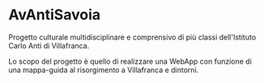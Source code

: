 # AvAntiSavoia

Progetto culturale multidisciplinare e comprensivo di più classi dell'Istituto Carlo Anti di Villafranca. 

Lo scopo del progetto è quello di realizzare una WebApp con funzione di una mappa-guida al risorgimento a Villafranca e dintorni. 

